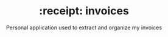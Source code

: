 <div align="center">
  <h1>:receipt: invoices</h1>
  <p>Personal application used to extract and organize my invoices</p>
</div>
